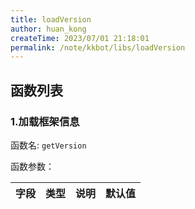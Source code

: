 ```yaml
---
title: loadVersion
author: huan_kong
createTime: 2023/07/01 21:18:01
permalink: /note/kkbot/libs/loadVersion
---
```


## 函数列表

### 1.加载框架信息

函数名: `getVersion`

函数参数：

| 字段          | 类型  | 说明       | 默认值    |
| ------------- | ----- | ---------- | ---------- |
